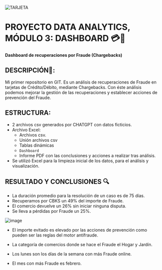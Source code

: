 
![TARJETA](https://media.gettyimages.com/id/855388884/es/foto/pile-of-credit-cards.jpg?s=1024x1024&w=gi&k=20&c=Igk4blgoeIiHmYy4b9zqVyJQCO0o4UKyEv2U4aq50lU=)




# PROYECTO DATA ANALYTICS, MÓDULO 3: DASHBOARD 💳🚀

**Dashboard de recuperaciones por Fraude (Chargebacks)** 

## DESCRIPCIÓN📌:
 Mi primer repositorio en GIT. Es un análisis de recuperaciones de Fraude en tarjetas de Crédito/Débito, mediante Chargebacks. Con éste análisis podemos mejorar la gestión de las recuperaciones y establecer acciones de prevención del Fraude.
 
## ESTRUCTURA:
- 2 archivos csv generados por CHATGPT con datos ficticios.
- Archivo Excel:
  - Archivos csv.
  - Unión archivos csv
  - Tablas dinámicas
  - `Dashboard`
  - Informe PDF con las conclusiones y acciones a realizar tras análisis.
- Se utilizó Excel para la limpieza inicial de los datos, para el análisis y visualización.

## RESULTADO Y CONCLUSIONES 🔍
- La duración promedio para la resolución de un caso es de 75 días.
- Recuperamos por CBKS un 49% del importe de Fraude.
- El comercio devuelve un 26% sin iniciar ninguna disputa.
- Se lleva a pérdidas por Fraude un 25%.

 ![image](https://github.com/user-attachments/assets/cace1aa0-b3e8-4cb3-a497-206f92c83c84)

- El importe evitado es elevado por las acciones de prevención como pueden ser las reglas del motor antifraude.
- La categoría de comercios donde se hace el Fraude el Hogar y Jardín.

  
- Los lunes son los días de la semana con más Fraude online.
- El mes con más Fraude es febrero.

## 


 

